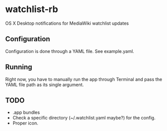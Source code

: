 # watchlist-rb
OS X Desktop notifications for MediaWiki watchlist updates

## Configuration
Configuration is done through a YAML file. See example.yaml.

## Running
Right now, you have to manually run the app through Terminal and pass the YAML file path as its single argument.

## TODO
* .app bundles
* Check a specific directory (~/.watchlist.yaml maybe?) for the config.
* Proper icon.